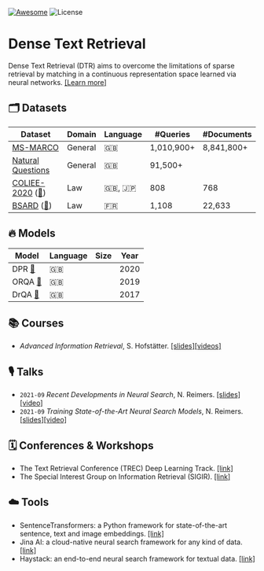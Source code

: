 [![Awesome](https://awesome.re/badge-flat2.svg)](https://awesome.re)
![License](https://img.shields.io/github/license/antoiloui/awesome-dense-text-retrieval)

# Dense Text Retrieval

Dense Text Retrieval (DTR) aims to overcome the limitations of sparse retrieval by matching in a continuous representation space learned via neural networks. [[Learn more]](summaries/background.md)

## 🗂 Datasets

| Dataset | Domain | Language | #Queries | #Documents |
|---|---|---|---|---|
| [MS-MARCO](https://microsoft.github.io/msmarco/) | General | 🇬🇧  | 1,010,900+ | 8,841,800+ |
| [Natural Questions](https://ai.google.com/research/NaturalQuestions) | General | 🇬🇧  | 91,500+ |  |
| [COLIEE-2020](https://sites.ualberta.ca/~rabelo/COLIEE2020/) ([📄](https://sites.ualberta.ca/~rabelo/COLIEE2021/COLIEE_2020_summary.pdf)) | Law | 🇬🇧, 🇯🇵    | 808 | 768 |
| [BSARD](https://github.com/maastrichtlawtech/bsard) ([📄](https://arxiv.org/abs/2108.11792)) | Law | 🇫🇷  | 1,108 | 22,633 |

## 🔥 Models

| Model | Language | Size | Year |
|---|---|---|---|
| DPR [📄](https://arxiv.org/pdf/2004.04906) | 🇬🇧  |  | 2020 |
| ORQA [📄](https://arxiv.org/pdf/1906.00300) | 🇬🇧  |  | 2019 |
| DrQA [📄](https://arxiv.org/pdf/1704.00051.pdf) | 🇬🇧  |  | 2017 |

## 📚 Courses

- *Advanced Information Retrieval*, S. Hofstätter. [[slides]](https://github.com/sebastian-hofstaetter/teaching/tree/master/advanced-information-retrieval)[[videos]](https://www.youtube.com/watch?v=6FNISntK6Sk&list=PLSg1mducmHTPZPDoal4m59pPxxsceXF-y)

## 🎙 Talks

- `2021-09` *Recent Developments in Neural Search*, N. Reimers. [[slides]](https://nils-reimers.de/talks/2021-09-Intro-Neural-Search.zip)[[video]](https://www.youtube.com/watch?v=ukIYZw3uRX0)
- `2021-09` *Training State-of-the-Art Neural Search Models*, N. Reimers. [[slides]](https://www.nils-reimers.de/talks/2021-09-State-of-the-art-Bi-Encoders.zip)[[video]](https://www.youtube.com/watch?v=XHY-3FzaLGc)

## 🗓 Conferences & Workshops

- The Text Retrieval Conference (TREC) Deep Learning Track. [[link]](https://microsoft.github.io/msmarco/TREC-Deep-Learning)
- The Special Interest Group on Information Retrieval (SIGIR). [[link]](https://sigir.org/)

## ☁️ Tools

- SentenceTransformers:  a Python framework for state-of-the-art sentence, text and image embeddings. [[link]](https://www.sbert.net/index.html)
- Jina AI: a cloud-native neural search framework for any kind of data. [[link]](https://docs.jina.ai/)
- Haystack: an end-to-end neural search framework for textual data. [[link]](https://haystack.deepset.ai/overview/intro)
